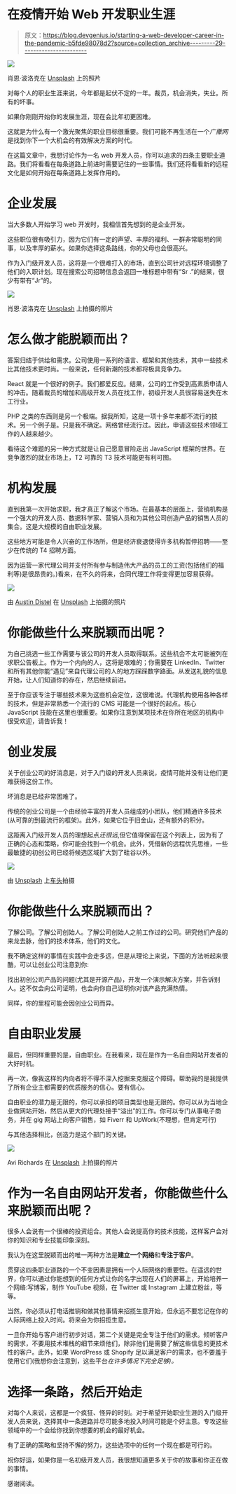 # 在疫情开始 Web 开发职业生涯

> 原文：<https://blog.devgenius.io/starting-a-web-developer-career-in-the-pandemic-b5fde98078d2?source=collection_archive---------29----------------------->

![](img/a1e896d64265de0021ec0bd169540d55.png)

肖恩·波洛克在 [Unsplash](https://unsplash.com/s/photos/corporation?utm_source=unsplash&utm_medium=referral&utm_content=creditCopyText) 上的照片

对每个人的职业生涯来说，今年都是起伏不定的一年。裁员，机会消失，失业。所有的坏事。

如果你刚刚开始你的发展生涯，现在会比年初更困难。

这就是为什么有一个激光聚焦的职业目标很重要。我们可能不再生活在一个*广撒网*是找到你下一个大机会的有效解决方案的时代。

在这篇文章中，我想讨论作为一名 web 开发人员，你可以追求的四条主要职业道路。我们将看看在每条道路上前进时需要记住的一些事情。我们还将看看新的远程文化是如何开始在每条道路上发挥作用的。

# 企业发展

当大多数人开始学习 web 开发时，我相信首先想到的是企业开发。

这些职位很有吸引力，因为它们有一定的声望、丰厚的福利、一群非常聪明的同事，以及丰厚的薪水。如果你选择这条路线，你的父母也会很高兴。

作为入门级开发人员，这将是一个很难打入的市场，直到公司针对远程环境调整了他们的入职计划。现在搜索公司招聘信息会返回一堆标题中带有“Sr .”的结果，很少有带有“Jr”的。

![](img/fa06f9e00d34fcd9c96e3645159f8f8c.png)

肖恩·波洛克在 [Unsplash](https://unsplash.com/s/photos/corporation?utm_source=unsplash&utm_medium=referral&utm_content=creditCopyText) 上拍摄的照片

# 怎么做才能脱颖而出？

答案归结于供给和需求。公司使用一系列的语言、框架和其他技术，其中一些技术比其他技术更时尚。一般来说，任何新潮的技术都将极具竞争力。

React 就是一个很好的例子。我们都爱反应。结果，公司的工作受到高素质申请人的冲击。随着裁员的增加和高级开发人员在找工作，初级开发人员很容易迷失在木工行业。

PHP 之类的东西则是另一个极端。据我所知，这是一项十多年来都不流行的技术。另一个例子是。只是我不确定。网络曾经流行过。因此，申请这些技术领域工作的人越来越少。

看待这个难题的另一种方式就是让自己愿意冒险走出 JavaScript 框架的世界。在竞争激烈的就业市场上，T2 可靠的 T3 技术可能更有利可图。

# 机构发展

直到我第一次开始求职，我才真正了解这个市场。在最基本的层面上，营销机构是一个强大的开发人员、数据科学家、营销人员和为其他公司创造产品的销售人员的集合。这是大规模的自由职业发展。

这些地方可能是令人兴奋的工作场所，但是经济衰退使得许多机构暂停招聘——至少在传统的 T4 招聘方面。

因为运营一家代理公司并支付所有参与制造伟大产品的员工的工资(包括他们的福利等)是很昂贵的。)看来，在不久的将来，合同代理工作将变得更加容易获得。

![](img/280184552495b46c905cb10f32b65ec8.png)

由 [Austin Distel](https://unsplash.com/@austindistel?utm_source=unsplash&utm_medium=referral&utm_content=creditCopyText) 在 [Unsplash](https://unsplash.com/s/photos/agency?utm_source=unsplash&utm_medium=referral&utm_content=creditCopyText) 上拍摄的照片

# 你能做些什么来脱颖而出呢？

为自己挑选一些工作需要与该公司的开发人员取得联系。这些机会不太可能被列在求职公告板上。作为一个内向的人，这将是艰难的；你需要在 LinkedIn、Twitter 和所有其他你能“遇见”来自代理公司的人的地方踩踩数字路面。从发送礼貌的信息开始，让人们知道你的存在，然后继续前进。

至于你应该专注于哪些技术来为这些机会定位，这很难说。代理机构使用各种各样的技术，但是非常熟悉一个流行的 CMS 可能是一个很好的起点。核心 JavaScript 技能在这里也很重要。如果你注意到某项技术在你所在地区的机构中很受欢迎，请告诉我！

# 创业发展

关于创业公司的好消息是，对于入门级的开发人员来说，疫情可能并没有让他们更难获得这份工作。

坏消息是已经非常困难了。

传统的创业公司是一个由经验丰富的开发人员组成的小团队，他们精通许多技术(从可靠的到最流行的框架)。此外，如果它位于旧金山，还有额外的积分。

这距离入门级开发人员的理想起点*还很远*,但它值得保留在这个列表上，因为有了正确的心态和策略，你可能会找到一个机会。此外，凭借新的远程优先思维，一些最敏捷的初创公司已经将候选区域扩大到了硅谷以外。

![](img/fcb4a06db914d3399497ce97915ca300.png)

由 [Unsplash](https://unsplash.com/s/photos/startup?utm_source=unsplash&utm_medium=referral&utm_content=creditCopyText) 上[车头](https://unsplash.com/@headwayio?utm_source=unsplash&utm_medium=referral&utm_content=creditCopyText)拍摄

# 你能做些什么来脱颖而出？

了解公司。了解公司创始人。了解公司创始人之前工作过的公司。研究他们产品的来龙去脉，他们的技术体系，他们的文化。

我不确定这样的事情在实践中会走多远，但是从理论上来说，下面的方法听起来很酷，可以让创业公司注意到你:

找出初创公司产品的问题(尤其是开源产品)，开发一个演示解决方案，并告诉别人。这不仅会向公司证明，也会向你自己证明你对该产品充满热情。

同样，你的里程可能会因创业公司而异。

# 自由职业发展

最后，但同样重要的是，自由职业。在我看来，现在是作为一名自由网站开发者的大好时机。

再一次，像我这样的内向者将不得不深入挖掘来克服这个障碍。帮助我的是我提供了所有企业主都需要的优质服务的信心。要有信心。

自由职业的潜力是无限的，你可以承担的项目类型也是无限的。你可以从为当地企业做网站开始，然后从更大的代理处接手“溢出”的工作。你可以专门从事电子商务，并在 gig 网站上向客户销售，如 Fiverr 和 UpWork(不理想，但肯定可行)

与其他选择相比，创造力是这个部门的关键。

![](img/48d2872f9234282a57893ea5b6f5122c.png)

Avi Richards 在 [Unsplash](https://unsplash.com/s/photos/startup?utm_source=unsplash&utm_medium=referral&utm_content=creditCopyText) 上拍摄的照片

# 作为一名自由网站开发者，你能做些什么来脱颖而出呢？

很多人会说有一个很棒的投资组合。其他人会说提高你的技术技能，这样客户会对你的知识和专业技能印象深刻。

我认为在这里脱颖而出的唯一两种方法是**建立一个网络**和**专注于客户**。

贯穿这四条职业道路的一个不变因素是拥有一个人际网络的重要性。在遥远的世界，你可以通过你能想到的任何方式让你的名字出现在人们的屏幕上，开始培养一个网络:写博客，制作 YouTube 视频，在 Twitter 或 Instagram 上建立粉丝，等等。

当然，你必须从打电话推销和做其他事情来招揽生意开始，但永远不要忘记在你的人际网络上投入时间。将来会为你招揽生意。

一旦你开始与客户进行初步对话，第二个关键是完全专注于他们的需求。倾听客户的需求，不要用技术堆栈的细节来烦他们，除非他们是需要了解这些信息的更技术性的客户。此外，如果 WordPress 或 Shopify 足以满足客户的需求，也不要羞于使用它们(我想你会注意到，这些平台*在许多情况下完全足够)。*

# 选择一条路，然后开始走

对每个人来说，这都是一个疯狂、怪异的时刻。对于希望开始职业生涯的入门级开发人员来说，选择其中一条道路并尽可能多地投入时间可能是个好主意。专攻这些领域中的一个会给你找到你想要的机会的最好机会。

有了正确的策略和坚持不懈的努力，这些选项中的任何一个现在都是可行的。

祝你好运，如果你是一名初级开发人员，我很想知道更多关于你的故事和你正在做的事情。

感谢阅读。